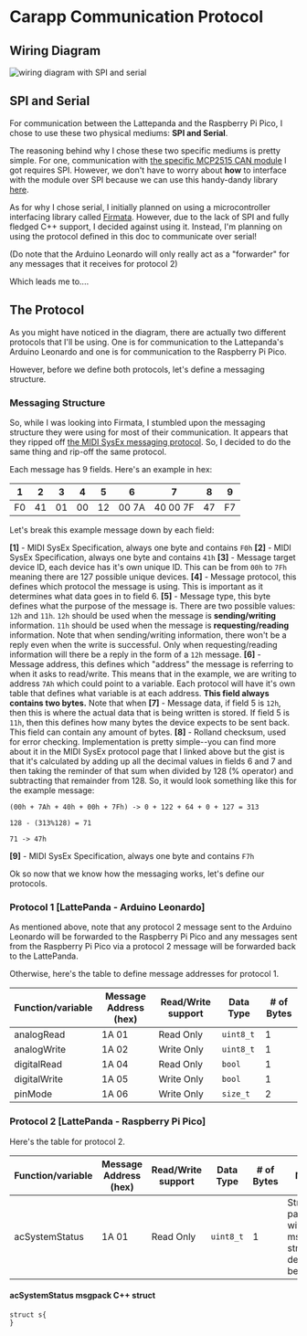 
# Carapp Communication Protocol

## Wiring Diagram
![wiring diagram with SPI and serial](https://imgur.com/roMaYjj.png)

## SPI and Serial

For communication between the Lattepanda and the Raspberry Pi Pico, I chose to use these two physical mediums: **SPI and Serial**. 

The reasoning behind why I chose these two specific mediums is pretty simple. For one, communication with [the specific MCP2515 CAN module](https://www.aliexpress.us/item/3256804756901898.html) I got requires SPI. However, we don't have to worry about **how** to interface with the module over SPI because we can use this handy-dandy library [here](https://github.com/autowp/arduino-mcp2515).

As for why I chose serial, I initially planned on using a microcontroller interfacing library called [Firmata](https://github.com/firmata/protocol). However, due to the lack of SPI and fully fledged C++ support, I decided against using it. Instead, I'm planning on using the protocol defined in this doc to communicate over serial! 

(Do note that the Arduino Leonardo will only really act as a "forwarder" for any messages that it receives for protocol 2)

Which leads me to....

## The Protocol

As you might have noticed in the diagram, there are actually two different protocols that I'll be using. One is for communication to the Lattepanda's Arduino Leonardo and one is for communication to the Raspberry Pi Pico.

However, before we define both protocols, let's define a messaging structure.

### Messaging Structure

So, while I was looking into Firmata, I stumbled upon the messaging structure they were using for most of their communication. It appears that they ripped off [the MIDI SysEx messaging protocol](http://www.2writers.com/eddie/tutsysex.htm). So, I decided to do the same thing and rip-off the same protocol.

Each message has 9 fields. Here's an example in hex:

| 1 | 2 | 3| 4 | 5 | 6 | 7 | 8 | 9 |
|--|--|--|--|--|--|--|--|--|
| F0 | 41 | 01 | 00 | 12 | 00 7A | 40 00 7F | 47 | F7 |

Let's break this example message down by each field:

**[1]** - MIDI SysEx Specification, always one byte and contains `F0h`
**[2]** - MIDI SysEx Specification, always one byte and contains `41h`
**[3]** - Message target device ID, each device  has it's own unique ID. This can be from `00h` to `7Fh` meaning there are 127 possible unique devices.
**[4]** - Message protocol, this defines which protocol the message is using. This is important as it determines what data goes in to field 6.
**[5]** - Message type, this byte defines what the purpose of the message is. There are two possible values: `12h` and `11h`. `12h` should be used when the message is **sending/writing** information. `11h` should be used when the message is **requesting/reading** information.  Note that when sending/writing information, there won't be a reply even when the write is successful. Only when requesting/reading information will there be a reply in the form of a `12h` message.
**[6]** - Message address, this defines which "address" the message is referring to when it asks to read/write. This means that in the example, we are writing to address `7Ah` which could point to a variable. Each protocol will have it's own table that defines what variable is at each address. **This field always contains two bytes.** Note that when 
**[7]** - Message data, if field 5 is `12h`, then this is where the actual data that is being written is stored. If field 5 is `11h`, then this defines how many bytes the device expects to be sent back. This field can contain any amount of bytes.
**[8]** - Rolland checksum, used for error checking. Implementation is pretty simple--you can find more about it in the MIDI SysEx protocol page that I linked above but the gist is that it's calculated by adding up all the decimal values in fields 6 and 7  and then taking the reminder of that sum when divided by 128 (% operator) and subtracting that remainder from 128. So, it would look something like this for the example message:

	(00h + 7Ah + 40h + 00h + 7Fh) -> 0 + 122 + 64 + 0 + 127 = 313
	
	128 - (313%128) = 71

	71 -> 47h

**[9]** - MIDI SysEx Specification, always one byte and contains `F7h`

Ok so now that we know how the messaging works, let's define our protocols.

### Protocol 1 [LattePanda - Arduino Leonardo]

As mentioned above, note that any protocol 2 message sent to the Arduino Leonardo will be forwarded to the Raspberry Pi Pico and any messages sent from the Raspberry Pi Pico via a protocol 2 message will be forwarded back to the LattePanda.

Otherwise, here's the table to define message addresses for protocol 1.

|Function/variable|Message Address (hex)|Read/Write support|Data Type|# of Bytes|
|--|--|--|--|--|
|analogRead| 1A 01 | Read Only |`uint8_t`|1|
|analogWrite| 1A 02 | Write Only |`uint8_t`|1|
|digitalRead| 1A 04 | Read Only |`bool`|1|
|digitalWrite| 1A 05 | Write Only |`bool`|1|
|pinMode| 1A 06 | Write Only |`size_t`|2|

### Protocol 2 [LattePanda - Raspberry Pi Pico]

Here's the table for protocol 2.

|Function/variable|Message Address (hex)|Read/Write support|Data Type|# of Bytes|Notes|
|--|--|--|--|--|--|
|acSystemStatus| 1A 01 | Read Only |`uint8_t`|1|Struct packed with msgpack, struct defined below|

#### acSystemStatus msgpack C++ struct

	struct s{
	}
